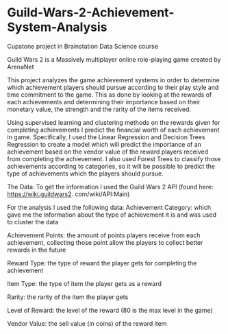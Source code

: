 # Guild-Wars-2-Achievement-System-Analysis
Cupstone project in Brainstation Data Science course

Guild Wars 2 is a Massively multiplayer online role-playing game created by ArenaNet

This project analyzes the game achievement systems in order to determine which achievement players 
should pursue according to their play style and time commitment to the game.
This as done by looking at the rewards of each achievements and determining their importance based on their 
monetary value, the strength and the rarity of the items received.

Using supervised learning and clustering methods on the rewards given for
completing achievements I predict the financial worth of each achievement in game.
Specifically, I used the Linear Regression and Decision Trees Regression to create a model which will predict 
the importance of an achievement based on the vendor value of the reward players received from completing
the achievement. I also used Forest Trees to classify those achievements according to categories,
so it will be possible to predict the type of achievements which the players should pursue.

The Data:
To get the information I used the Guild Wars 2 API (found here: https://wiki.guildwars2.
com/wiki/API:Main)

For the analysis I used the following data:
Achievement Category: which gave me the information about the type of achievement it is 
and was used to cluster the data

Achievement Points: the amount of points players receive from each achievement, collecting 
those point allow the players to collect better rewards in the future

Reward Type: the type of reward the player gets for completing the achievement

Item Type: the type of item the player gets as a reward

Rarity: the rarity of the item the player gets

Level of Reward: the level of the reward (80 is the max level in the game)

Vendor Value: the sell value (in coins) of the reward item
